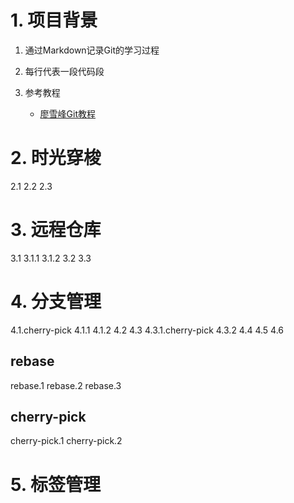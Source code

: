 # 1. 项目背景

1. 通过Markdown记录Git的学习过程
2. 每行代表一段代码段
3. 参考教程

   * [廖雪峰Git教程](https://www.liaoxuefeng.com/wiki/896043488029600)

# 2. 时光穿梭

2.1
2.2
2.3

# 3. 远程仓库

3.1
3.1.1
3.1.2
3.2
3.3

# 4. 分支管理

4.1.cherry-pick
4.1.1
4.1.2
4.2
4.3
4.3.1.cherry-pick
4.3.2
4.4
4.5
4.6

## rebase

rebase.1
rebase.2
rebase.3

## cherry-pick

cherry-pick.1
cherry-pick.2

# 5. 标签管理
